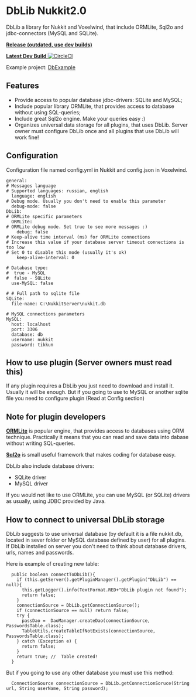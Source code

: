 # DbLib Nukkit2.0
DbLib a library for Nukkit and Voxelwind, that include ORMLite, Sql2o and jdbc-connectors (MySQL and SQLite).

[**Release (outdated, use dev builds)**](http://nukkit.ru/resources/dblib.14/)

[**Latest Dev Build**  ![CircleCI](https://circleci.com/gh/fromgate/DbLib.svg?style=shield)](https://circleci.com/gh/fromgate/DbLib)

Example project: [DbExample](https://github.com/fromgate/DbExample)


## Features

* Provide access to popular database jdbc-drivers: SQLite and MySQL;
* Include popular library ORMLite, that provides access to database without using SQL-queries;
* Include great Sql2o engine. Make your queries easy :)
* Organizes universal data storage for all plugins, that uses DbLib. Server owner must configure DbLib once and all plugins that use DbLib will work fine!

## Configuration
Configuration file named config.yml in Nukkit and config.json in Voxelwind.
```
general:
# Messages language
# Supported languages: russian, english
  language: english 
# Debug mode. Usually you don't need to enable this parameter
  debug-mode: false
DbLib:
# ORMLite specific parameters
  ORMLite:
# ORMLite debug mode. Set true to see more messages :)
    debug: false
# Keep-alive time interval (ms) for ORMLite connections
# Increase this value if your database server timeout connections is too low
# Set 0 to disable this mode (usually it's ok)
    keep-alive-interval: 0

# Database type:
#  true - MySQL
#  false - SQLite
  use-MySQL: false

# # Full path to sqlite file
SQLite:
  file-name: C:\NukkitServer\nukkit.db
  
# MySQL connections parameters
MySQL:
  host: localhost
  port: 3306
  database: db
  username: nukkit
  password: tikkun
```

## How to use plugin (Server owners must read this)
If any plugin requires a DbLib you just need to download and install it. Usually it will be enough. But if you going to use to MySQL or another sqlite file you need to configure plugin (Read at Config section)

## Note for plugin developers
[**ORMLite**](http://ormlite.com/) is popular engine, that provides access to databases using ORM technique. Practically it means that you can read and save data into dabase without writing SQL-queries.

[**Sql2o**](http://www.sql2o.org/) is small useful framework that makes coding for database easy. 

DbLib also include database drivers:

* SQLite driver
* MySQL driver

If you would not like to use ORMLite, you can use MySQL (or SQLite) drivers as usually, using JDBC provided by Java.


## How to connect to universal DbLib storage

DbLib suggests to use universal database (by default it is a file nukkit.db, located in sever folder or MySQL database defined by user) for all plugins. If DbLib installed on server you don't need to think about database drivers, urls, names and passwords.

Here is example of creating new table:
```
  public boolean connectToDbLib(){
    if (this.getServer().getPluginManager().getPlugin("DbLib") == null){
      this.getLogger().info(TextFormat.RED+"DbLib plugin not found");
      return false;
    }
    connectionSource = DbLib.getConnectionSource();
    if (connectionSource == null) return false;
    try {
      passDao =  DaoManager.createDao(connectionSource, PasswordsTable.class);
      TableUtils.createTableIfNotExists(connectionSource, PasswordsTable.class);
    } catch (Exception e) {
      return false;
    }
    return true; //  Table created!
  }
```

But if you going to use any other database you must use this method:
```
  ConnectionSource connectionSource = DbLib.getConnectionSoruce(String url, String userName, String password);
```


